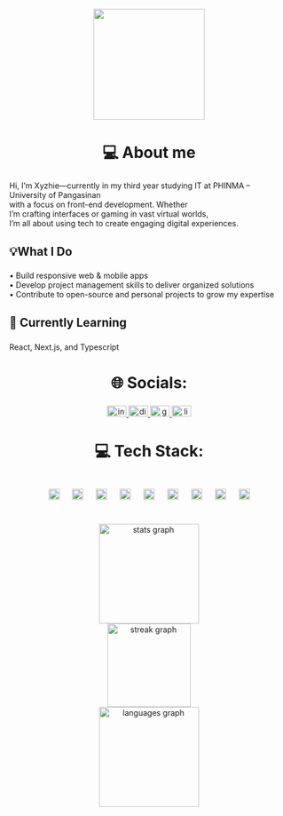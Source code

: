 <br clear="both">

<div align="center">
  <img height="200" src="https://user-images.githubusercontent.com/45157446/161337980-87a1b2e4-99ea-4fc8-ab1e-faa61357b40d.gif"  />
</div>

###

<h1 align="center">💻 About me</h1>

###

<p align="left">Hi, I’m Xyzhie—currently in my third year studying IT at PHINMA – University of Pangasinan <br> with a focus on front-end development. Whether <br>I’m crafting interfaces or gaming in vast virtual worlds, <br> I’m all about using tech to create engaging digital experiences.</p>

###

<h2 align="left">💡What I Do</h2>

###

<p align="left">• Build responsive web & mobile apps<br>• Develop project management skills to deliver organized solutions<br>• Contribute to open-source and personal projects to grow my expertise</p>

###

<h2 align="left">📝 Currently Learning</h2>

###

<p align="left">React, Next.js, and Typescript</p>

###

<h1 align="center">🌐 Socials:</h1>

###

<div align="center">
  <a href="https://www.instagram.com/_xy.zh" target="_blank">
    <img src="https://raw.githubusercontent.com/maurodesouza/profile-readme-generator/master/src/assets/icons/social/instagram/default.svg" width="35" height="20" alt="instagram logo"  />
  </a>
  <a href="745901637901746226" target="_blank">
    <img src="https://raw.githubusercontent.com/maurodesouza/profile-readme-generator/master/src/assets/icons/social/discord/default.svg" width="35" height="20" alt="discord logo"  />
  </a>
  <a href="xyzhiedacanay24@gmail.com" target="_blank">
    <img src="https://raw.githubusercontent.com/maurodesouza/profile-readme-generator/master/src/assets/icons/social/gmail/default.svg" width="35" height="20" alt="gmail logo"  />
  </a>
  <a href="https://www.linkedin.com/in/xyzhie-dacanay-b12393292/" target="_blank">
    <img src="https://raw.githubusercontent.com/maurodesouza/profile-readme-generator/master/src/assets/icons/social/linkedin/default.svg" width="35" height="20" alt="linkedin logo"  />
  </a>
</div>

###

<h1 align="center">💻 Tech Stack:</h1>

###

<br clear="both">

<div align="center">
  <img src="https://cdn.jsdelivr.net/gh/devicons/devicon/icons/typescript/typescript-original.svg" height="20" alt="typescript logo"  />
  <img width="15" />
  <img src="https://cdn.jsdelivr.net/gh/devicons/devicon/icons/react/react-original.svg" height="20" alt="react logo"  />
  <img width="15" />
  <img src="https://cdn.jsdelivr.net/gh/devicons/devicon/icons/html5/html5-original.svg" height="20" alt="html5 logo"  />
  <img width="15" />
  <img src="https://cdn.jsdelivr.net/gh/devicons/devicon/icons/css3/css3-original.svg" height="20" alt="css3 logo"  />
  <img width="15" />
  <img src="https://cdn.jsdelivr.net/gh/devicons/devicon/icons/python/python-original.svg" height="20" alt="python logo"  />
  <img width="15" />
  <img src="https://cdn.jsdelivr.net/gh/devicons/devicon/icons/nextjs/nextjs-original.svg" height="20" alt="nextjs logo"  />
  <img width="15" />
  <img src="https://cdn.jsdelivr.net/gh/devicons/devicon/icons/kotlin/kotlin-original.svg" height="20" alt="kotlin logo"  />
  <img width="15" />
  <img src="https://cdn.jsdelivr.net/gh/devicons/devicon/icons/java/java-original.svg" height="20" alt="java logo"  />
  <img width="15" />
  <img src="https://cdn.jsdelivr.net/gh/devicons/devicon/icons/tailwindcss/tailwindcss-original-wordmark.svg" height="20" alt="tailwindcss logo"  />
</div>

###

<br clear="both">

<div align="center">
  <img src="https://github-readme-stats.vercel.app/api?username=Xyzhie-Dacanay&hide_title=false&hide_rank=false&show_icons=true&include_all_commits=true&count_private=true&disable_animations=false&theme=great-gatsby&locale=en&hide_border=false" height="180" alt="stats graph" /> <br>
  <img src="https://streak-stats.demolab.com?user=Xyzhie-Dacanay&locale=en&mode=daily&theme=great-gatsby&hide_border=false&border_radius=7" height="150" alt="streak graph" /> <br>
  <img src="https://github-readme-stats.vercel.app/api/top-langs?username=Xyzhie-Dacanay&locale=en&hide_title=false&layout=compact&card_width=320&langs_count=5&theme=great-gatsby&hide_border=false" height="180" alt="languages graph"  />
</div>

###
